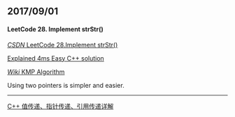 ## 2017/09/01

#### LeetCode 28. Implement strStr()

[*CSDN* LeetCode 28.Implement strStr()](http://blog.csdn.net/linhuanmars/article/details/20276833)

[Explained 4ms Easy C++ solution](https://leetcode.com/problems/implement-strstr/discuss/)

[*Wiki* KMP Algorithm](https://zh.wikipedia.org/wiki/%E5%85%8B%E5%8A%AA%E6%96%AF-%E8%8E%AB%E9%87%8C%E6%96%AF-%E6%99%AE%E6%8B%89%E7%89%B9%E7%AE%97%E6%B3%95)

Using two pointers is simpler and easier.

--------------------------------------

[C++ 值传递、指针传递、引用传递详解](http://www.cnblogs.com/yanlingyin/archive/2011/12/07/2278961.html)































































